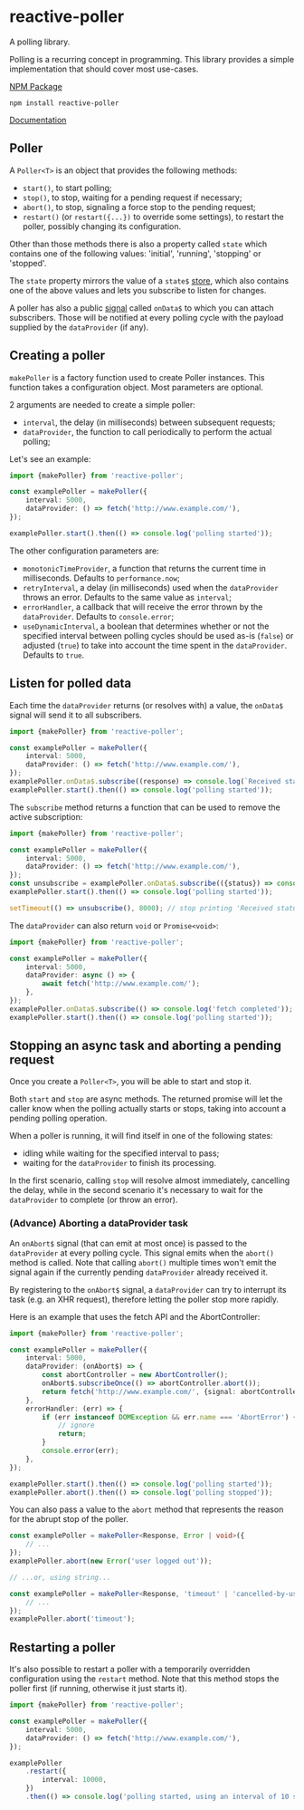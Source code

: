 # reactive-poller

A polling library.

Polling is a recurring concept in programming. This library provides a simple
implementation that should cover most use-cases.

[NPM Package](https://www.npmjs.com/package/reactive-poller)

`npm install reactive-poller`

[Documentation](./docs/README.md)

## Poller

A `Poller<T>` is an object that provides the following methods:

- `start()`, to start polling;
- `stop()`, to stop, waiting for a pending request if necessary;
- `abort()`, to stop, signaling a force stop to the pending request;
- `restart()` (or `restart({...})` to override some settings), to restart the poller, possibly changing its configuration.

Other than those methods there is also a property called `state`
which contains one of the following values: 'initial', 'running', 'stopping' or 'stopped'.

The `state` property mirrors the value of a `state$` [store](https://www.npmjs.com/package/universal-stores), which also contains one of the above
values and lets you subscribe to listen for changes.

A poller has also a public [signal](https://www.npmjs.com/package/@cdellacqua/signals) called `onData$`
to which you can attach subscribers. Those will be notified at every polling cycle
with the payload supplied by the `dataProvider` (if any).

## Creating a poller

`makePoller` is a factory function used to create Poller instances.
This function takes a configuration object.
Most parameters are optional.

2 arguments are needed to create a simple poller:

- `interval`, the delay (in milliseconds) between subsequent requests;
- `dataProvider`, the function to call periodically to perform the actual polling;

Let's see an example:

```ts
import {makePoller} from 'reactive-poller';

const examplePoller = makePoller({
	interval: 5000,
	dataProvider: () => fetch('http://www.example.com/'),
});

examplePoller.start().then(() => console.log('polling started'));
```

The other configuration parameters are:

- `monotonicTimeProvider`, a function that returns the current time in milliseconds. Defaults to `performance.now`;
- `retryInterval`, a delay (in milliseconds) used when the `dataProvider` throws an error. Defaults to the same value as `interval`;
- `errorHandler`, a callback that will receive the error thrown by the `dataProvider`. Defaults to `console.error`;
- `useDynamicInterval`, a boolean that determines whether or not the specified interval between polling cycles should
  be used as-is (`false`) or adjusted (`true`) to take into account the time spent in the `dataProvider`. Defaults to `true`.

## Listen for polled data

Each time the `dataProvider` returns (or resolves with) a value, the `onData$` signal
will send it to all subscribers.

```ts
import {makePoller} from 'reactive-poller';

const examplePoller = makePoller({
	interval: 5000,
	dataProvider: () => fetch('http://www.example.com/'),
});
examplePoller.onData$.subscribe((response) => console.log(`Received status ${response.status}`));
examplePoller.start().then(() => console.log('polling started'));
```

The `subscribe` method returns a function that can be used to remove the active
subscription:

```ts
import {makePoller} from 'reactive-poller';

const examplePoller = makePoller({
	interval: 5000,
	dataProvider: () => fetch('http://www.example.com/'),
});
const unsubscribe = examplePoller.onData$.subscribe(({status}) => console.log(`Received status ${status}`));
examplePoller.start().then(() => console.log('polling started'));

setTimeout(() => unsubscribe(), 8000); // stop printing 'Received status ...' after 8 seconds.
```

The `dataProvider` can also return `void` or `Promise<void>`:

```ts
import {makePoller} from 'reactive-poller';

const examplePoller = makePoller({
	interval: 5000,
	dataProvider: async () => {
		await fetch('http://www.example.com/');
	},
});
examplePoller.onData$.subscribe(() => console.log('fetch completed'));
examplePoller.start().then(() => console.log('polling started'));
```

## Stopping an async task and aborting a pending request

Once you create a `Poller<T>`, you will be able to start and stop it.

Both `start` and `stop` are async methods. The returned promise will let
the caller know when the polling actually starts or stops, taking into
account a pending polling operation.

When a poller is running, it will find itself in one of the following states:

- idling while waiting for the specified interval to pass;
- waiting for the `dataProvider` to finish its processing.

In the first scenario, calling `stop` will resolve almost immediately, cancelling
the delay, while in the second scenario it's necessary to wait for
the `dataProvider` to complete (or throw an error).

### (Advance) Aborting a dataProvider task

An `onAbort$` signal (that can emit at most once) is passed to the
`dataProvider` at every polling cycle.
This signal emits when the `abort()` method is called.
Note that calling `abort()` multiple times won't emit the signal again if the currently
pending `dataProvider` already received it.

By registering to the `onAbort$` signal, a `dataProvider` can
try to interrupt its task (e.g. an XHR request), therefore
letting the poller stop more rapidly.

Here is an example that uses the fetch API and the AbortController:

```ts
import {makePoller} from 'reactive-poller';

const examplePoller = makePoller({
	interval: 5000,
	dataProvider: (onAbort$) => {
		const abortController = new AbortController();
		onAbort$.subscribeOnce(() => abortController.abort());
		return fetch('http://www.example.com/', {signal: abortController.signal});
	},
	errorHandler: (err) => {
		if (err instanceof DOMException && err.name === 'AbortError') {
			// ignore
			return;
		}
		console.error(err);
	},
});

examplePoller.start().then(() => console.log('polling started'));
examplePoller.abort().then(() => console.log('polling stopped'));
```

You can also pass a value to the `abort` method that
represents the reason for the abrupt stop of the poller.

```ts
const examplePoller = makePoller<Response, Error | void>({
	// ...
});
examplePoller.abort(new Error('user logged out'));

// ...or, using string...

const examplePoller = makePoller<Response, 'timeout' | 'cancelled-by-user'>({
	// ...
});
examplePoller.abort('timeout');
```

## Restarting a poller

It's also possible to restart a poller with a temporarily overridden configuration
using the `restart` method. Note that this method stops the poller first (if running, otherwise it just starts it).

```ts
import {makePoller} from 'reactive-poller';

const examplePoller = makePoller({
	interval: 5000,
	dataProvider: () => fetch('http://www.example.com/'),
});

examplePoller
	.restart({
		interval: 10000,
	})
	.then(() => console.log('polling started, using an interval of 10 seconds instead of 5'));
```
